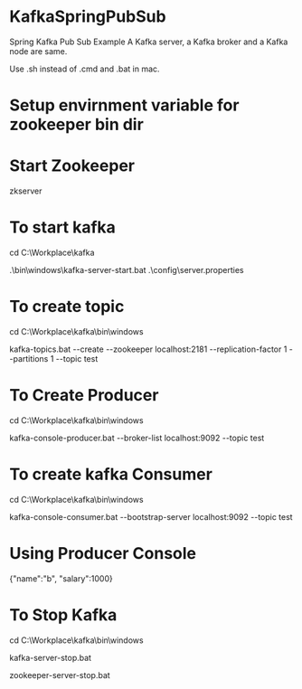 # KafkaSpringPubSub
Spring Kafka Pub Sub Example
A Kafka server, a Kafka broker and a Kafka node are same.

Use .sh instead of .cmd and .bat in mac.

# Setup envirnment variable for zookeeper bin dir
# Start Zookeeper
zkserver

# To start kafka
cd C:\Workplace\kafka

.\bin\windows\kafka-server-start.bat .\config\server.properties

# To create topic
cd C:\Workplace\kafka\bin\windows

kafka-topics.bat --create --zookeeper localhost:2181 --replication-factor 1 --partitions 1 --topic test

# To Create Producer
cd C:\Workplace\kafka\bin\windows

kafka-console-producer.bat --broker-list localhost:9092 --topic test

# To create kafka Consumer
cd C:\Workplace\kafka\bin\windows

kafka-console-consumer.bat --bootstrap-server localhost:9092 --topic test

# Using Producer Console
{"name":"b", "salary":1000} 

# To Stop Kafka
cd C:\Workplace\kafka\bin\windows

kafka-server-stop.bat 

zookeeper-server-stop.bat
